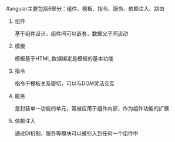 #angular主要包括6部分：组件、模板、指令、服务、依赖注入、路由
1. 组件
    
    基于组件设计，组件间可以嵌套，数据父子间流动

2. 模板
     
     模板基于HTML,数据绑定是模板的基本功能
     
3. 指令

     指令于模板关系密切，可以与DOM灵活交互
     
4. 服务
     
     是封装单一功能的单元，常被应用于组件内部，作为组件功能的扩展
     
5. 依赖注入
     
     通过DI机制，服务等模块可以被引入到任何一个组件中
     
